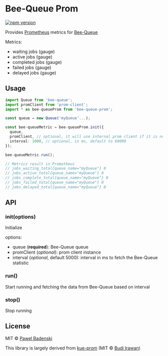 # Bee-Queue Prom
[![npm version](https://badge.fury.io/js/bee-queue-prom.svg?style=flat)](http://badge.fury.io/js/bee-queue-prom)

Provides [Prometheus](https://prometheus.io/) metrics for [Bee-Queue](https://github.com/bee-queue/bee-queue)

Metrics:
- waiting jobs (gauge)
- active jobs (gauge)
- completed jobs (gauge)
- failed jobs (gauge)
- delayed jobs (gauge)

## Usage
```typescript
import Queue from 'bee-queue';
import promClient from 'prom-client';
import * as bee-queueProm from 'bee-queue-prom';

const queue = new Queue('myQueue'...);

const bee-queueMetric = bee-queueProm.init({
  queue,
  promClient, // optional, it will use internal prom client if it is not given
  interval: 1000, // optional, in ms, default to 60000
});

bee-queueMetric.run();

// Metrics result in Promotheus
// jobs_waiting_total{queue_name="myQueue"} 0
// jobs_active_total{queue_name="myQueue"} 0
// jobs_complete_total{queue_name="myQueue"} 0
// jobs_failed_total{queue_name="myQueue"} 0
// jobs_delayed_total{queue_name="myQueue"} 0
```

## API
### init(options)
Initialize

options:
- queue (**required**): Bee-Queue queue
- promClient (*optional*): prom client instance
- interval (*optional*, default 5000): interval in ms to fetch the Bee-Queue statistic

### run()
Start running and fetching the data from Bee-Queue based on interval

### stop()
Stop running

## License
MIT © [Pawel Badenski](https://github.com/pbadenski)

This library is largely derived from [kue-prom](https://github.com/deerawan/kue-prom) (MIT © [Budi Irawan](https://github.com/deerawan))

